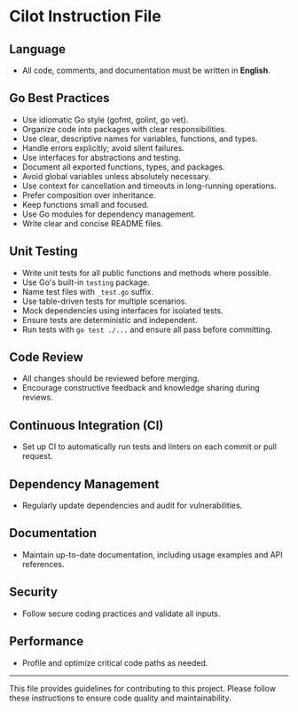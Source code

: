 # Cilot Instruction File

## Language
- All code, comments, and documentation must be written in **English**.

## Go Best Practices
- Use idiomatic Go style (gofmt, golint, go vet).
- Organize code into packages with clear responsibilities.
- Use clear, descriptive names for variables, functions, and types.
- Handle errors explicitly; avoid silent failures.
- Use interfaces for abstractions and testing.
- Document all exported functions, types, and packages.
- Avoid global variables unless absolutely necessary.
- Use context for cancellation and timeouts in long-running operations.
- Prefer composition over inheritance.
- Keep functions small and focused.
- Use Go modules for dependency management.
- Write clear and concise README files.

## Unit Testing
- Write unit tests for all public functions and methods where possible.
- Use Go's built-in `testing` package.
- Name test files with `_test.go` suffix.
- Use table-driven tests for multiple scenarios.
- Mock dependencies using interfaces for isolated tests.
- Ensure tests are deterministic and independent.
- Run tests with `go test ./...` and ensure all pass before committing.

## Code Review
- All changes should be reviewed before merging.
- Encourage constructive feedback and knowledge sharing during reviews.

## Continuous Integration (CI)
- Set up CI to automatically run tests and linters on each commit or pull request.

## Dependency Management
- Regularly update dependencies and audit for vulnerabilities.

## Documentation
- Maintain up-to-date documentation, including usage examples and API references.

## Security
- Follow secure coding practices and validate all inputs.

## Performance
- Profile and optimize critical code paths as needed.

---

This file provides guidelines for contributing to this project. Please follow these instructions to ensure code quality and maintainability.
